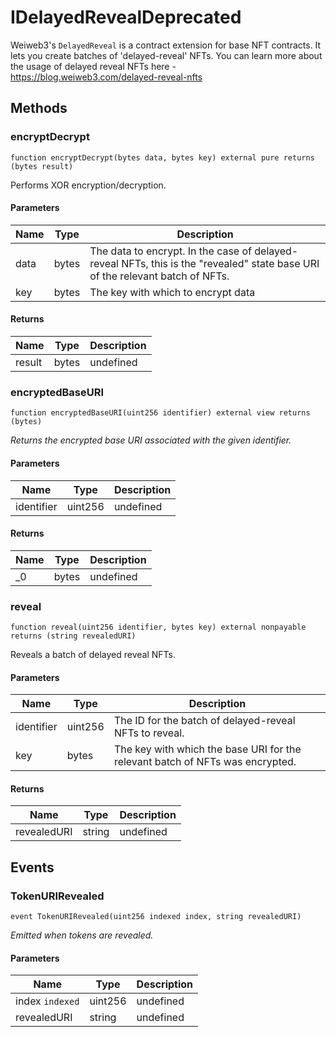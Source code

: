 # IDelayedRevealDeprecated





Weiweb3&#39;s `DelayedReveal` is a contract extension for base NFT contracts. It lets you create batches of  &#39;delayed-reveal&#39; NFTs. You can learn more about the usage of delayed reveal NFTs here - https://blog.weiweb3.com/delayed-reveal-nfts



## Methods

### encryptDecrypt

```solidity
function encryptDecrypt(bytes data, bytes key) external pure returns (bytes result)
```

Performs XOR encryption/decryption.



#### Parameters

| Name | Type | Description |
|---|---|---|
| data | bytes | The data to encrypt. In the case of delayed-reveal NFTs, this is the &quot;revealed&quot; state              base URI of the relevant batch of NFTs. |
| key | bytes | The key with which to encrypt data |

#### Returns

| Name | Type | Description |
|---|---|---|
| result | bytes | undefined |

### encryptedBaseURI

```solidity
function encryptedBaseURI(uint256 identifier) external view returns (bytes)
```



*Returns the encrypted base URI associated with the given identifier.*

#### Parameters

| Name | Type | Description |
|---|---|---|
| identifier | uint256 | undefined |

#### Returns

| Name | Type | Description |
|---|---|---|
| _0 | bytes | undefined |

### reveal

```solidity
function reveal(uint256 identifier, bytes key) external nonpayable returns (string revealedURI)
```

Reveals a batch of delayed reveal NFTs.



#### Parameters

| Name | Type | Description |
|---|---|---|
| identifier | uint256 | The ID for the batch of delayed-reveal NFTs to reveal. |
| key | bytes | The key with which the base URI for the relevant batch of NFTs was encrypted. |

#### Returns

| Name | Type | Description |
|---|---|---|
| revealedURI | string | undefined |



## Events

### TokenURIRevealed

```solidity
event TokenURIRevealed(uint256 indexed index, string revealedURI)
```



*Emitted when tokens are revealed.*

#### Parameters

| Name | Type | Description |
|---|---|---|
| index `indexed` | uint256 | undefined |
| revealedURI  | string | undefined |



